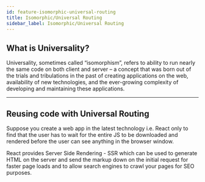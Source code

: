 ```yaml
---
id: feature-isomorphic-universal-routing
title: Isomorphic/Universal Routing
sidebar_label: Isomorphic/Universal Routing
---
```


## What is Universality?

Universality, sometimes called “isomorphism”, refers to ability to run nearly the same code on both client and server – 
a concept that was born out of the trials and tribulations in the past of creating applications on the web, availability of 
new technologies, and the ever-growing complexity of developing and maintaining these applications.

---

## Reusing code with Universal Routing

Suppose you create a web app in the latest technology i.e. React only to find that the user has to wait for the entire JS to 
be downloaded and rendered before the user can see anything in the browser window.

React provides Server Side Rendering - SSR which can be used to generate HTML on the server and send the markup down on the 
initial request for faster page loads and to allow search engines to crawl your pages for SEO purposes.


<div class="custom-slant"></div>  
